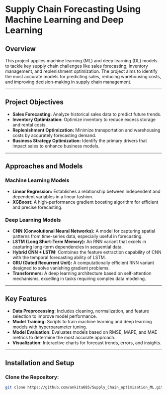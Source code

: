 # **Supply Chain Forecasting Using Machine Learning and Deep Learning**

## **Overview**
This project applies machine learning (ML) and deep learning (DL) models to tackle key supply chain challenges like sales forecasting, inventory management, and replenishment optimization. The project aims to identify the most accurate models for predicting sales, reducing warehousing costs, and improving decision-making in supply chain management.

---

## **Project Objectives**
- **Sales Forecasting:** Analyze historical sales data to predict future trends.
- **Inventory Optimization:** Optimize inventory to reduce excess storage and rental costs.
- **Replenishment Optimization:** Minimize transportation and warehousing costs by accurately forecasting demand.
- **Business Strategy Optimization:** Identify the primary drivers that impact sales to enhance business models.

---

## **Approaches and Models**

### **Machine Learning Models**
- **Linear Regression:** Establishes a relationship between independent and dependent variables in a linear fashion.
- **XGBoost:** A high-performance gradient boosting algorithm for efficient and precise forecasting.

### **Deep Learning Models**
- **CNN (Convolutional Neural Networks):** A model for capturing spatial patterns from time-series data, especially useful in forecasting.
- **LSTM (Long Short-Term Memory):** An RNN variant that excels in capturing long-term dependencies in sequential data.
- **Hybrid CNN + LSTM:** Combines the feature extraction capability of CNN with the temporal forecasting ability of LSTM.
- **GRU (Gated Recurrent Unit):** A computationally efficient RNN variant designed to solve vanishing gradient problems.
- **Transformers:** A deep learning architecture based on self-attention mechanisms, excelling in tasks requiring complex data modeling.

---

## **Key Features**
- **Data Preprocessing:** Includes cleaning, normalization, and feature selection to improve model performance.
- **Model Training:** Scripts to train machine learning and deep learning models with hyperparameter tuning.
- **Model Evaluation:** Evaluates models based on RMSE, MAPE, and MAE metrics to determine the most accurate approach.
- **Visualization:** Interactive charts for forecast trends, errors, and insights.

---

## **Installation and Setup**

### **Clone the Repository:**
```bash
git clone https://github.com/ankita685/Supply_Chain_optimization_ML.git